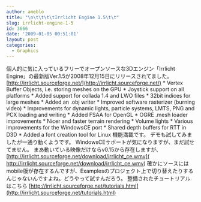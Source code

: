 ```yaml
---
author: ameblo
title: "\n\t\t\t\tIrrlicht Engine 1.5\t\t"
slug: irrlicht-engine-1-5
id: 3666
date: '2009-01-05 00:51:01'
layout: post
categories:
  - Graphics
---
```


個人的に気に入っているフリーでオープンソースな3Dエンジン「Irrlicht Engine」の最新版Ver.1.5が2008年12月15日にリリースされてました。 [http://irrlicht.sourceforge.net/](http://irrlicht.sourceforge.net/) * Vertex Buffer Objects, i.e. storing meshes on the GPU * Joystick support on all platforms * Added support for collada 1.4 and LWO files * 32bit indices for large meshes * Added an .obj writer * Improved software rasterizer (burning video) * Improvements for dynamic lights, particle systems, LMTS, PNG and PCX loading and writing * Added FSAA for OpenGL * OGRE .mesh loader improvements * Nicer and faster terrain rendering * Volume lights * Various improvements for the WindowsCE port * Shared depth buffers for RTT in D3D * Added a font creation tool for Linux 機能満載です。 デモも試してみましたが一通り動くようです。 WindowsCEサポートが気になりますが、まだ試せてません。 まあ動いている映像だけならv0.15から存在しますが、 [http://irrlicht.sourceforge.net/download/irrlicht_ce.wmv]( http://irrlicht.sourceforge.net/download/irrlicht_ce.wmv) 確かにソースにはmobile版が存在するんですが、Examplesのプロジェクト上で切り替えたりするんじゃないんですよね。どうやって試すんだろう。 整備されたチュートリアルはこちら [http://irrlicht.sourceforge.net/tutorials.html](http://irrlicht.sourceforge.net/tutorials.html)